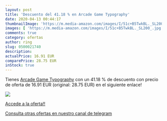 ```yaml
---
layout: post
title: 'Descuento del 41.18 % en Arcade Game Typography'
date: 2020-04-13 00:44:17
thumbnailImage: 'https://m.media-amazon.com/images/I/51c+B5TwkBL._SL200_.jpg'
images: [ 'https://m.media-amazon.com/images/I/51c+B5TwkBL._SL200_.jpg' ]
comments: true
category: ofertas
author: ring
slug: 0500021740
description:
actualPrice: 16.91 EUR
comparePrice: 28.75 EUR
inStock: true
---
```


Tienes [Arcade Game Typography](https://www.amazon.com/dp/0500021740/?tag=redken08-20) con un 41.18 % de descuento con precio de oferta de 16.91 EUR (original: 28.75 EUR) en el siguiente enlace!

[![](https://m.media-amazon.com/images/I/51c+B5TwkBL._SL200_.jpg)](https://www.amazon.com/dp/0500021740/?tag=redken08-20)

[Accede a la oferta!!](https://www.amazon.com/dp/0500021740/?tag=redken08-20)

[Consulta otras ofertas en nuestro canal de telegram](https://t.me/s/ofertas25)
